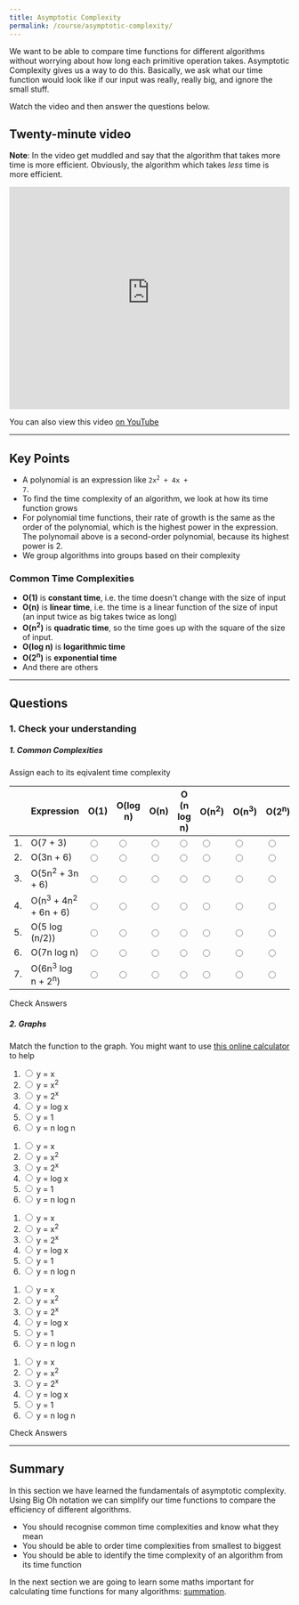 ```yaml
---
title: Asymptotic Complexity
permalink: /course/asymptotic-complexity/
---
```


We want to be able to compare time functions for different algorithms without worrying about how long each primitive operation takes. Asymptotic Complexity gives us a way to do this. Basically, we ask what our time function would look like if our input was really, really big, and ignore the small stuff.

Watch the video and then answer the questions below.

## Twenty-minute video

**Note**: In the video get muddled and say that the algorithm that takes more time is more efficient. Obviously, the algorithm which takes _less_ time is more efficient.  

<iframe width="100%" height="400px" src="https://www.youtube-nocookie.com/embed/FJhmf_Y6ClA" frameborder="0" allow="accelerometer; autoplay; encrypted-media; gyroscope; picture-in-picture" allowfullscreen></iframe>

You can also view this video [on YouTube](https://youtu.be/FJhmf_Y6ClA)

---

## Key Points

* A polynomial is an expression like <code>2x<sup>2</sup> + 4x + 7</code>.
* To find the time complexity of an algorithm, we look at how its time function grows
* For polynomial time functions, their rate of growth is the same as the order of the polynomial, which is the highest power in the expression. The polynomail above is a second-order polynomial, because its highest power is 2.
* We group algorithms into groups based on their complexity

### Common Time Complexities

* **O(1)** is **constant time**, i.e. the time doesn't change with the size of input
* **O(n)** is **linear time**, i.e. the time is a linear function of the size of input (an input twice as big takes twice as long)
* **O(n<sup>2</sup>)** is **quadratic time**, so the time goes up with the square of the size of input.
* **O(log n)** is **logarithmic time**
* **O(2<sup>n</sup>)** is **exponential time**
* And there are others

---

## Questions

### 1. Check your understanding

##### 1. Common Complexities

Assign each to its eqivalent time complexity

|    | Expression | O(1) | O(log n) | O(n) | O (n log n) | O(n<sup>2</sup>) | O(n<sup>3</sup>) | O(2<sup>n</sup>) | |
| -- | ---------- | ---- | ----- |----- |----- |----- |----- |----- |--|
| 1. | O(7 + 3)   | <input type="radio" data-answer name="q51"/> | <input type="radio" name="q51"/> | <input type="radio" name="q51"/> | <input type="radio" name="q51"/> | <input type="radio" name="q51"/> | <input type="radio" name="q51"/> | <input type="radio" name="q51"/> | <span id="q51c" style="display:inline-block"></span> |
| 2. | O(3n + 6)   | <input type="radio" name="q52"/> | <input type="radio" name="q52"/> | <input type="radio" data-answer name="q52"/> | <input type="radio" name="q52"/> | <input type="radio" name="q52"/> | <input type="radio" name="q52"/> | <input type="radio" name="q52"/> | <span id="q52c" style="display:inline-block"></span> |
| 3. | O(5n<sup>2</sup> + 3n + 6)   | <input type="radio" name="q53"/> | <input type="radio" name="q53"/> | <input type="radio" name="q53"/> | <input type="radio" name="q53"/> | <input type="radio" data-answer name="q53"/> | <input type="radio" name="q53"/> | <input type="radio" name="q53"/> | <span id="q53c" style="display:inline-block"></span> |
| 4. | O(n<sup>3</sup> + 4n<sup>2</sup> + 6n + 6)   | <input type="radio" name="q54"/> | <input type="radio" name="q54"/> | <input type="radio" name="q54"/> | <input type="radio" name="q54"/> | <input type="radio" name="q54"/> | <input type="radio" data-answer name="q54"/> | <input type="radio" name="q54"/> | <span id="q54c" style="display:inline-block"></span> |
| 5. | O(5 log (n/2))   | <input type="radio" name="q55"/> | <input type="radio" data-answer name="q55"/> | <input type="radio" name="q55"/> | <input type="radio" name="q55"/> | <input type="radio" name="q55"/> | <input type="radio" name="q55"/> | <input type="radio" name="q55"/> | <span id="q55c" style="display:inline-block"></span> |
| 6. | O(7n log n)   | <input type="radio" name="q56"/> | <input type="radio" name="q56"/> | <input type="radio" name="q56"/> | <input type="radio" data-answer name="q56"/> | <input type="radio" name="q56"/> | <input type="radio" name="q56"/> | <input type="radio" name="q56"/> | <span id="q56c" style="display:inline-block"></span> |
| 7. | O(6n<sup>3</sup> log n + 2<sup>n</sup>)   | <input type="radio" name="q57"/> | <input type="radio" name="q57"/> | <input type="radio" name="q57"/> | <input type="radio" name="q57"/> | <input type="radio" name="q57"/> | <input type="radio" name="q57"/> | <input type="radio" data-answer name="q57"/> | <span id="q57c" style="display:inline-block"></span> |

<a class="btn btn-primary" type="submit" onClick="checkAnswers('q5')">Check Answers</a>
<script src="/assets/check.js"></script>

##### 2. Graphs

Match the function to the graph. You might want to use [this online calculator](https://www.desmos.com/calculator) to help

<script src="https://unpkg.com/d3@3/d3.min.js"></script>
<script src="https://unpkg.com/function-plot@1/dist/function-plot.js"></script>

<p style="width: 100%;">
    <span id="linear"></span>
</p>

1. <input type="radio" data-answer name="q11"/> y = x
2. <input type="radio" name="q11"/> y = x<sup>2</sup>
3. <input type="radio" name="q11"/> y = 2<sup>x</sup>
4. <input type="radio" name="q11"/> y = log x
5. <input type="radio" name="q11"/> y = 1
5. <input type="radio" name="q11"/> y = n log n
<span id="q11c" style="display:inline-block"></span>

<p style="width: 100%;">
    <span id="quadratic"></span>
</p>

1. <input type="radio" name="q21"/> y = x
2. <input type="radio" data-answer name="q21"/> y = x<sup>2</sup>
3. <input type="radio" name="q21"/> y = 2<sup>x</sup>
4. <input type="radio" name="q21"/> y = log x
5. <input type="radio" name="q21"/> y = 1
5. <input type="radio" name="q21"/> y = n log n
<span id="q21c" style="display:inline-block"></span>

<p style="width: 100%;">
    <span id="nlogn"></span>
</p>

1. <input type="radio" name="q31"/> y = x
2. <input type="radio" name="q31"/> y = x<sup>2</sup>
3. <input type="radio" name="q31"/> y = 2<sup>x</sup>
4. <input type="radio" name="q31"/> y = log x
5. <input type="radio" name="q31"/> y = 1
5. <input type="radio" data-answer name="q31"/> y = n log n
<span id="q31c" style="display:inline-block"></span>

<p style="width: 100%;">
    <span id="log"></span>
</p>

1. <input type="radio" name="q41"/> y = x
2. <input type="radio" name="q41"/> y = x<sup>2</sup>
3. <input type="radio" name="q41"/> y = 2<sup>x</sup>
4. <input type="radio" data-answer name="q41"/> y = log x
5. <input type="radio" name="q41"/> y = 1
5. <input type="radio" name="q41"/> y = n log n
<span id="q41c" style="display:inline-block"></span>

<p style="width: 100%;">
    <span id="constant"></span>
</p>

1. <input type="radio" name="q61"/> y = x
2. <input type="radio" name="q61"/> y = x<sup>2</sup>
3. <input type="radio" name="q61"/> y = 2<sup>x</sup>
4. <input type="radio" name="q61"/> y = log x
5. <input type="radio" data-answer name="q61"/> y = 1
5. <input type="radio" name="q61"/> y = n log n
<span id="q61c" style="display:inline-block"></span>

<script>
    window.functionPlot({
    target: '#linear',
    disableZoom: true,
    data: [{
        fn: 'x'
    }]
    })
    window.functionPlot({
    target: '#quadratic',
    disableZoom: true,
    data: [{
        fn: 'x^2'
    }]
    })
    window.functionPlot({
    target: '#nlogn',
    disableZoom: true,
    data: [{
        fn: 'x*log(x)'
    }]
    })
    window.functionPlot({
    target: '#log',
    disableZoom: true,
    data: [{
        fn: 'log(x)'
    }]
    })
    window.functionPlot({
        
    target: '#constant',
    disableZoom: true,
    data: [{
        fn: '1'
    }]
    })
</script>

<a class="btn btn-primary" type="submit" onClick="checkAnswers('q1','q2','q3','q4','q6',)">Check Answers</a>
<script src="/assets/check.js"></script>



---

## Summary

In this section we have learned the fundamentals of asymptotic complexity. Using Big Oh notation we can simplify our time functions to compare the efficiency of different algorithms.

* You should recognise common time complexities and know what they mean
* You should be able to order time complexities  from smallest to biggest
* You should be able to identify the time complexity of an algorithm from its time function

In the next section we are going to learn some maths important for calculating time functions for many algorithms: [summation](../summation/).